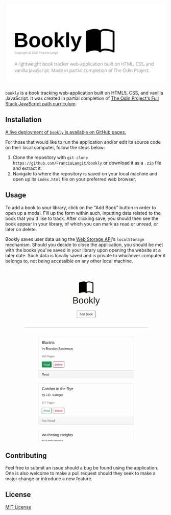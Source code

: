 ![README.md Banner](readme_banner.png)

`bookly` is a book tracking web-application built on HTML5, CSS, and vanilla JavaScript. It was created in partial completion of [The Odin Project's Full Stack JavaScript path curriculum](https://www.theodinproject.com/paths/full-stack-javascript/courses/javascript/lessons/library).

## Installation

[A live deployment of `bookly` is available on GitHub pages.](https://francislangit.github.io/bookly/)

For those that would like to run the application and/or edit its source code on their local computer, follow the steps below:

1. Clone the repository with `git clone https://github.com/FrancisLangit/bookly` or download it as a `.zip` file and extract it.
2. Navigate to where the repository is saved on your local machine and open up its `index.html` file on your preferred web browser.

## Usage

To add a book to your library, click on the "Add Book" button in order to open up a modal. Fill up the form within such, inputting data related to the book that you'd like to track. After clicking save, you should then see the book appear in your library, of which you can mark as read or unread, or later on delete.

Bookly saves user data using the [Web Storage API](https://developer.mozilla.org/en-US/docs/Web/API/Web_Storage_API)'s `localStorage` mechanism. Should you decide to close the application, you should be met with the books you've saved in your library upon opening the website at a later date. Such data is locally saved and is private to whichever computer it belongs to, not being accessible on any other local machine.

![GIF demonstrating usage of application](readme_usage_gif.gif)

## Contributing

Feel free to submit an issue should a bug be found using the application. One is also welcome to make a pull request should they seek to make a major change or introduce a new feature.

## License

[MIT License](https://github.com/FrancisLangit/bookly/blob/main/LICENSE)
